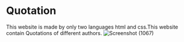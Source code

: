 # Quotation
This website is made by only two languages html and css.This website contain Quotations of different authors.
![Screenshot (1067)](https://user-images.githubusercontent.com/99094444/229715217-1e601097-0745-4296-8e12-ba1040fcebb0.png)
